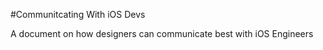 #Communitcating With iOS Devs

A document on how designers can communicate best with iOS Engineers

